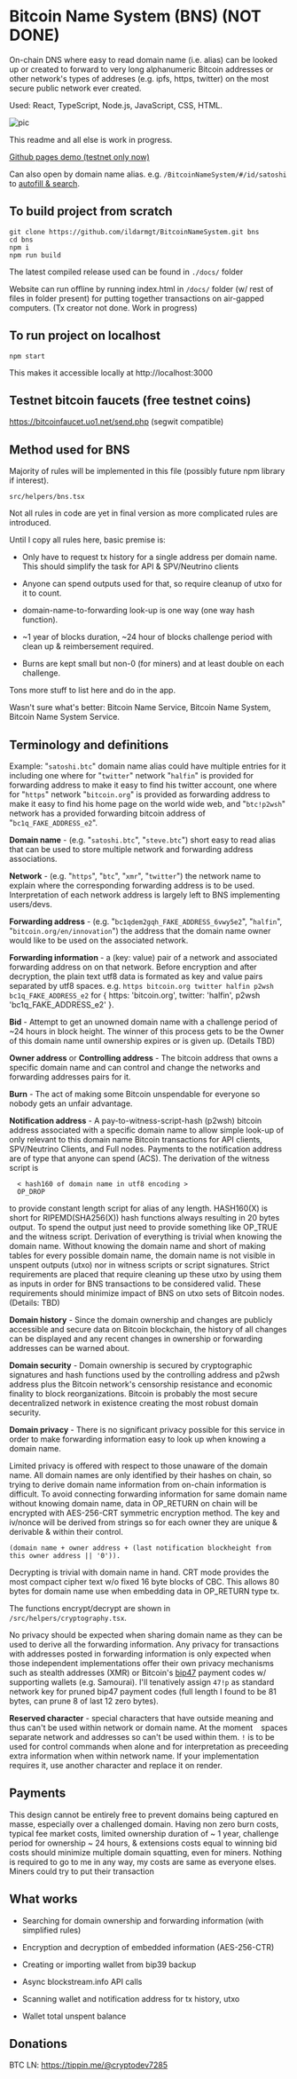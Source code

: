 # Bitcoin Name System (BNS) (NOT DONE)

On-chain DNS where easy to read domain name (i.e. alias) can be looked up or created to forward to very long alphanumeric Bitcoin addresses or other network's types of addreses (e.g. ipfs, https, twitter) on the most secure public network ever created.

Used: React, TypeScript, Node.js, JavaScript, CSS, HTML.

![pic](https://i.imgur.com/KQtiSHn.png)

This readme and all else is work in progress.

[Github pages demo (testnet only now)](https://ildarmgt.github.io/BitcoinNameSystem/)

Can also open by domain name alias. e.g. `/BitcoinNameSystem/#/id/satoshi` to [autofill & search](https://ildarmgt.github.io/BitcoinNameSystem/#/id/satoshi).

## To build project from scratch

```
git clone https://github.com/ildarmgt/BitcoinNameSystem.git bns
cd bns
npm i
npm run build
```
The latest compiled release used can be found in `./docs/` folder

Website can run offline by running index.html in `/docs/` folder (w/ rest of files in folder present) for putting together transactions on air-gapped computers.
(Tx creator not done. Work in progress)

## To run project on localhost

```
npm start
```

This makes it accessible locally at http://localhost:3000

## Testnet bitcoin faucets (free testnet coins)

https://bitcoinfaucet.uo1.net/send.php (segwit compatible)

## Method used for BNS

Majority of rules will be implemented in this file (possibly future npm library if interest).

`src/helpers/bns.tsx`

Not all rules in code are yet in final version as more complicated rules are introduced.

Until I copy all rules here, basic premise is:

- Only have to request tx history for a single address per domain name.
  This should simplify the task for API & SPV/Neutrino clients

- Anyone can spend outputs used for that, so require cleanup of utxo for it to count.

- domain-name-to-forwarding look-up is one way (one way hash function).

- ~1 year of blocks duration, ~24 hour of blocks challenge period with clean up & reimbersement required.

- Burns are kept small but non-0 (for miners) and at least double on each challenge.

Tons more stuff to list here and do in the app.

Wasn't sure what's better: Bitcoin Name Service, Bitcoin Name System, Bitcoin Name System Service.

## Terminology and definitions

  Example: "`satoshi.btc`" domain name alias could have multiple entries for it including one where for "`twitter`" network "`halfin`" is provided for forwarding address to make it easy to find his twitter account, one where for "`https`" network "`bitcoin.org`" is provided as forwarding address to make it easy to find his home page on the world wide web, and "`btc!p2wsh`" network has a provided forwarding bitcoin address of "`bc1q_FAKE_ADDRESS_e2`".

  **Domain name** - (e.g. "`satoshi.btc`", "`steve.btc`") short easy to read alias that can be used to store multiple network and forwarding address associations.

  **Network** - (e.g. "`https`", "`btc`", "`xmr`", "`twitter`") the network name to explain where the corresponding forwarding address is to be used. Interpretation of each network address is largely left to BNS implementing users/devs.

  **Forwarding address** - (e.g. "`bc1qdem2gqh_FAKE_ADDRESS_6vwy5e2`", "`halfin`", "`bitcoin.org/en/innovation`") the address that the domain name owner would like to be used on the associated network.

  **Forwarding information** - a (key: value) pair of a network and associated forwarding address on on that network. Before encryption and after decryption, the plain text utf8 data is formated as key and value pairs separated by utf8 spaces. e.g. `https bitcoin.org twitter halfin p2wsh bc1q_FAKE_ADDRESS_e2` for { https: 'bitcoin.org', twitter: 'halfin', p2wsh 'bc1q_FAKE_ADDRESS_e2' }.

  **Bid** - Attempt to get an unowned domain name with a challenge period of ~24 hours in block height. The winner of this process gets to be the Owner of this domain name until ownership expires or is given up. (Details TBD)

  **Owner address** or **Controlling address** - The bitcoin address that owns a specific domain name and can control and change the networks and forwarding addresses pairs for it.

  **Burn** - The act of making some Bitcoin unspendable for everyone so nobody gets an unfair advantage.

  **Notification address** - A pay-to-witness-script-hash (p2wsh) bitcoin address associated with a specific domain name to allow simple look-up of only relevant to this domain name Bitcoin transactions for API clients, SPV/Neutrino Clients, and Full nodes. Payments to the notification address are of type that anyone can spend (ACS). The derivation of the witness script is
  ```
    < hash160 of domain name in utf8 encoding >
    OP_DROP
  ```
  to provide constant length script for alias of any length. HASH160(X) is short for RIPEMD(SHA256(X)) hash functions always resulting in 20 bytes output. To spend the output just need to provide something like OP_TRUE and the witness script. Derivation of everything is trivial when knowing the domain name. Without knowing the domain name and short of making tables for every possible domain name, the domain name is not visible in unspent outputs (utxo) nor in witness scripts or script signatures.
  Strict requirements are placed that require cleaning up these utxo by using them as inputs in order for BNS transactions to be considered valid. These requirements should minimize impact of BNS on utxo sets of Bitcoin nodes. (Details: TBD)

  **Domain history** - Since the domain ownership and changes are publicly accessible and secure data on Bitcoin blockchain, the history of all changes can be displayed and any recent changes in ownership or forwarding addresses can be warned about.

  **Domain security** - Domain ownership is secured by cryptographic signatures and hash functions used by the controlling address and p2wsh address plus the Bitcoin network's censorship resistance and economic finality to block reorganizations. Bitcoin is probably the most secure decentralized network in existence creating the most robust domain security.

  **Domain privacy** - There is no significant privacy possible for this service in order to make forwarding information easy to look up when knowing a domain name.

  Limited privacy is offered with respect to those unaware of the domain name. All domain names are only identified by their hashes on chain, so trying to derive domain name information from on-chain information is difficult. To avoid connecting forwarding information for same domain name without knowing domain name, data in OP_RETURN on chain will be encrypted with AES-256-CRT symmetric encryption method. The key and iv/nonce will be derived from strings so for each owner they are unique & derivable & within their control.
  ```
  (domain name + owner address + (last notification blockheight from this owner address || '0')).
  ```
  Decrypting is trivial with domain name in hand. CRT mode provides the most compact cipher text w/o fixed 16 byte blocks of CBC. This allows 80 bytes for domain name use when embedding data in OP_RETURN type tx.

  The functions encrypt/decrypt are shown in `/src/helpers/cryptography.tsx`.

  No privacy should be expected when sharing domain name as they can be used to derive all the forwarding information. Any privacy for transactions with addresses posted in forwarding information is only expected when those independent implementations offer their own privacy mechanisms such as stealth addresses (XMR) or Bitcoin's [bip47](https://github.com/bitcoin/bips/blob/master/bip-0047.mediawiki) payment codes w/ supporting wallets (e.g. Samourai). I'll tenatively assign `47!p` as standard network key for pruned bip47 payment codes (full length I found to be 81 bytes, can prune 8 of last 12 zero bytes).

  **Reserved character** - special characters that have outside meaning and thus can't be used within network or domain name. At the moment ` ` spaces separate network and addresses so can't be used within them. `!` is to be used for control commands when alone and for interpretation as preceeding extra information when within network name. If your implementation requires it, use another character and replace it on render.

## Payments

This design cannot be entirely free to prevent domains being captured en masse, especially over a challenged domain. Having non zero burn costs, typical fee market costs, limited ownership duration of ~ 1 year, challenge period for ownership ~ 24 hours, & extensions costs equal to winning bid costs should minimize multiple domain squatting, even for miners. Nothing is required to go to me in any way, my costs are same as everyone elses. Miners could try to put their transaction

## What works

* Searching for domain ownership and forwarding information (with simplified rules)

* Encryption and decryption of embedded information (AES-256-CTR)

* Creating or importing wallet from bip39 backup

* Async blockstream.info API calls

* Scanning wallet and notification address for tx history, utxo

* Wallet total unspent balance

## Donations

BTC LN: https://tippin.me/@cryptodev7285

